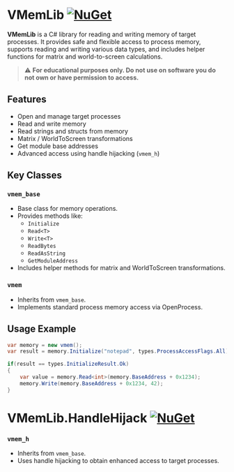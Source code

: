 # VMemLib [![NuGet](https://img.shields.io/nuget/v/VMemLib.svg)](https://www.nuget.org/packages/VMemLib/)

**VMemLib** is a C# library for reading and writing memory of target processes. It provides safe and flexible access to process memory, supports reading and writing various data types, and includes helper functions for matrix and world-to-screen calculations.  

> ⚠️ **For educational purposes only. Do not use on software you do not own or have permission to access.**

> 
## Features
- Open and manage target processes
- Read and write memory
- Read strings and structs from memory
- Matrix / WorldToScreen transformations
- Get module base addresses
- Advanced access using handle hijacking (`vmem_h`)

## Key Classes

### `vmem_base`
- Base class for memory operations.
- Provides methods like:
  - `Initialize`
  - `Read<T>`
  - `Write<T>`
  - `ReadBytes`
  - `ReadAsString`
  - `GetModuleAddress`
- Includes helper methods for matrix and WorldToScreen transformations.

### `vmem`
- Inherits from `vmem_base`.
- Implements standard process memory access via OpenProcess.

## Usage Example

```csharp
var memory = new vmem();
var result = memory.Initialize("notepad", types.ProcessAccessFlags.All);

if(result == types.InitializeResult.Ok)
{
    var value = memory.Read<int>(memory.BaseAddress + 0x1234);
    memory.Write(memory.BaseAddress + 0x1234, 42);
}
```

# VMemLib.HandleHijack [![NuGet](https://img.shields.io/nuget/v/VMemLib.HandleHijack.svg)](https://www.nuget.org/packages/VMemLib.HandleHijack/)

### `vmem_h` 
- Inherits from `vmem_base`.
- Uses handle hijacking to obtain enhanced access to target processes.
